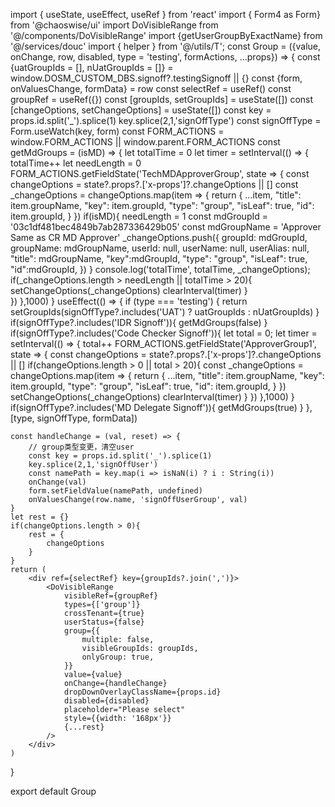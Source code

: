 import { useState, useEffect, useRef } from 'react'
import { Form4 as Form} from '@chaoswise/ui'
import DoVisibleRange from '@/components/DoVisibleRange'
import {getUserGroupByExactName} from '@/services/douc'
import { helper } from '@/utils/T';
const Group = ({value, onChange, row, disabled, type = 'testing', formActions, ...props}) => {
    const {uatGroupIds = [], nUatGroupIds = []} = window.DOSM_CUSTOM_DBS.signoff?.testingSignoff || {}
    const {form, onValuesChange, formData} = row
    const selectRef = useRef()
    const groupRef = useRef({})
    const [groupIds, setGroupIds] = useState([])
    const [changeOptions, setChangeOptions] = useState([])
    const key = props.id.split('_').splice(1)
    key.splice(2,1,'signOffType')
    const signOffType = Form.useWatch(key, form)
    const FORM_ACTIONS =  window.FORM_ACTIONS ||  window.parent.FORM_ACTIONS
    const getMdGroups = (isMD) => {
        let totalTime = 0
        let timer = setInterval(() => {
            totalTime++
            let needLength = 0
            FORM_ACTIONS.getFieldState('TechMDApproverGroup', state => {
                const changeOptions = state?.props?.['x-props']?.changeOptions || []
                const _changeOptions = changeOptions.map(item => {
                    return {
                        ...item,
                        "title": item.groupName,
                        "key": item.groupId,
                        "type": "group",
                        "isLeaf": true,
                        "id": item.groupId,
                    }
                })
                if(isMD){
                    needLength = 1
                    const mdGroupId = '03c1df481bec4849b7ab287336429b05'
                    const mdGroupName = 'Approver Same as CR MD Approver'
                    _changeOptions.push({
                        groupId: mdGroupId,
                        groupName: mdGroupName,
                        userId: null,
                        userName: null,
                        userAlias: null,
                        "title": mdGroupName,
                        "key":mdGroupId,
                        "type": "group",
                        "isLeaf": true,
                        "id":mdGroupId,
                    })
                }
                console.log('totalTime', totalTime, _changeOptions);
                if(_changeOptions.length > needLength || totalTime > 20){
                    setChangeOptions(_changeOptions)
                    clearInterval(timer) 
                }                
            })
        },1000)
    }
    useEffect(() => {
        if (type === 'testing') {
            return setGroupIds(signOffType?.includes('UAT') ? uatGroupIds : nUatGroupIds)
        }
        if(signOffType?.includes('IDR Signoff')){
            getMdGroups(false)
        }
        if(signOffType?.includes('Code Checker Signoff')){
            let total = 0;
            let timer = setInterval(() => {
                total++
                FORM_ACTIONS.getFieldState('ApproverGroup1', state => {
                    const changeOptions = state?.props?.['x-props']?.changeOptions || []
                    if(changeOptions.length > 0 || total > 20){
                        const _changeOptions = changeOptions.map(item => {
                            return {
                                ...item,
                                "title": item.groupName,
                                "key": item.groupId,
                                "type": "group",
                                "isLeaf": true,
                                "id": item.groupId,
                            }
                        })
                        setChangeOptions(_changeOptions)
                        clearInterval(timer)
                    }
                })
            },1000)
        }
        if(signOffType?.includes('MD Delegate Signoff')){
            getMdGroups(true)
        }
    }, [type, signOffType, formData])


    const handleChange = (val, reset) => {
        // group类型变更，清空user
        const key = props.id.split('_').splice(1)
        key.splice(2,1,'signOffUser')
        const namePath = key.map(i => isNaN(i) ? i : String(i))
        onChange(val)
        form.setFieldValue(namePath, undefined)
        onValuesChange(row.name, 'signOffUserGroup', val)
    }
    let rest = {}
    if(changeOptions.length > 0){
        rest = {
            changeOptions
        }
    }
    return (
        <div ref={selectRef} key={groupIds?.join(',')}>
            <DoVisibleRange
                visibleRef={groupRef}
                types={['group']}
                crossTenant={true}
                userStatus={false}
                group={{
                    multiple: false,
                    visibleGroupIds: groupIds,
                    onlyGroup: true,
                }}
                value={value}
                onChange={handleChange}
                dropDownOverlayClassName={props.id}
                disabled={disabled}
                placeholder="Please select"
                style={{width: '168px'}}
                {...rest}
            />
        </div>
    )
}


export default Group
